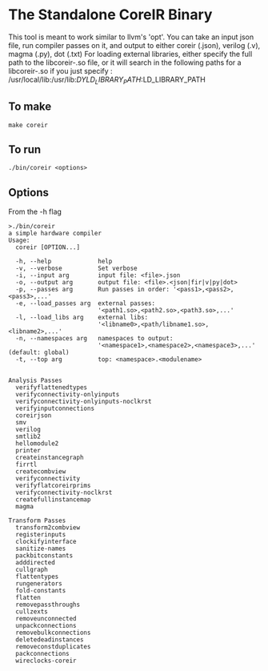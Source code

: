 # The Standalone CoreIR Binary
This tool is meant to work similar to llvm's 'opt'. You can take an input json file, run compiler passes on it, and output to either coreir (.json), verilog (.v), magma (.py), dot (.txt)
For loading external libraries, either specify the full path to the libcoreir-<libname>.so file, or it will search in the following paths for a libcoreir-<libname>.so if you just specify <libname>: /usr/local/lib:/usr/lib:$DYLD_LIBRARY_PATH:$LD_LIBRARY_PATH

## To make
  `make coreir`

## To run
  `./bin/coreir <options>`
  
## Options
From the -h flag

```
>./bin/coreir
a simple hardware compiler
Usage:
  coreir [OPTION...]

  -h, --help             help
  -v, --verbose          Set verbose
  -i, --input arg        input file: <file>.json
  -o, --output arg       output file: <file>.<json|fir|v|py|dot>
  -p, --passes arg       Run passes in order: '<pass1>,<pass2>,<pass3>,...'
  -e, --load_passes arg  external passes:
                         '<path1.so>,<path2.so>,<path3.so>,...'
  -l, --load_libs arg    external libs:
                         '<libname0>,<path/libname1.so>,<libname2>,...'
  -n, --namespaces arg   namespaces to output:
                         '<namespace1>,<namespace2>,<namespace3>,...' (default: global)
  -t, --top arg          top: <namespace>.<modulename>


Analysis Passes
  verifyflattenedtypes
  verifyconnectivity-onlyinputs
  verifyconnectivity-onlyinputs-noclkrst
  verifyinputconnections
  coreirjson
  smv
  verilog
  smtlib2
  hellomodule2
  printer
  createinstancegraph
  firrtl
  createcombview
  verifyconnectivity
  verifyflatcoreirprims
  verifyconnectivity-noclkrst
  createfullinstancemap
  magma

Transform Passes
  transform2combview
  registerinputs
  clockifyinterface
  sanitize-names
  packbitconstants
  adddirected
  cullgraph
  flattentypes
  rungenerators
  fold-constants
  flatten
  removepassthroughs
  cullzexts
  removeunconnected
  unpackconnections
  removebulkconnections
  deletedeadinstances
  removeconstduplicates
  packconnections
  wireclocks-coreir
```
